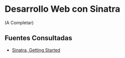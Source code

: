 # Desarrollo Web con Sinatra

(A Completar)

## Fuentes Consultadas

- [Sinatra, Getting Started](http://www.sinatrarb.com/intro.html)